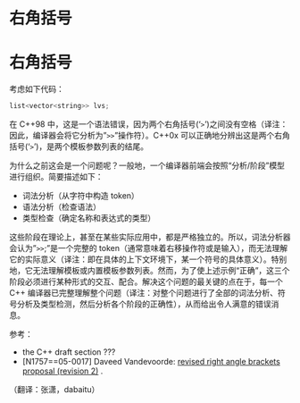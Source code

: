 # 右角括号

# 右角括号

考虑如下代码：

```cpp
list<vector<string>> lvs; 
```

在 C++98 中，这是一个语法错误，因为两个右角括号(‘`>`’)之间没有空格（译注：因此，编译器会将它分析为”`>>`”操作符）。C++0x 可以正确地分辨出这是两个右角括号(‘`>`’)，是两个模板参数列表的结尾。

为什么之前这会是一个问题呢？一般地，一个编译器前端会按照“分析/阶段”模型进行组织。简要描述如下：

*   词法分析（从字符中构造 token）
*   语法分析（检查语法）
*   类型检查（确定名称和表达式的类型）

这些阶段在理论上，甚至在某些实际应用中，都是严格独立的。所以，词法分析器会认为”`>>`;”是一个完整的 token（通常意味着右移操作符或是输入），而无法理解它的实际意义（译注：即在具体的上下文环境下，某一个符号的具体意义）。特别地，它无法理解模板或内置模板参数列表。然而，为了使上述示例“正确”，这三个阶段必须进行某种形式的交互、配合。解决这个问题的最关键的点在于，每一个 C++ 编译器已完整理解整个问题（译注：对整个问题进行了全部的词法分析、符号分析及类型检测，然后分析各个阶段的正确性），从而给出令人满意的错误消息。

参考：

*   the C++ draft section ???
*   [N1757==05-0017] Daveed Vandevoorde: [revised right angle brackets proposal (revision 2)](http://www.open-std.org/jtc1/sc22/wg21/docs/papers/2005/n1757.html) .

（翻译：张潇，dabaitu）